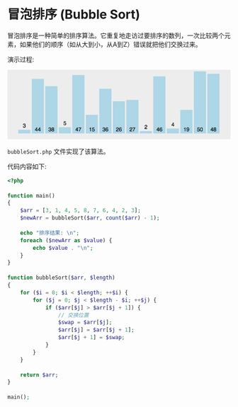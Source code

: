 # 冒泡排序 (Bubble Sort)

冒泡排序是一种简单的排序算法。它重复地走访过要排序的数列，一次比较两个元素，如果他们的顺序（如从大到小，从A到Z）错误就把他们交换过来。

演示过程:

![file](../images/bubbleSort.gif)

`bubbleSort.php` 文件实现了该算法。

代码内容如下:
```php
<?php

function main()
{
    $arr = [3, 1, 4, 5, 8, 7, 6, 4, 2, 3];
    $newArr = bubbleSort($arr, count($arr) - 1);

    echo "排序结果: \n";
    foreach ($newArr as $value) {
        echo $value . "\n";
    }
}

function bubbleSort($arr, $length)
{
    for ($i = 0; $i < $length; ++$i) {
        for ($j = 0; $j < $length - $i; ++$j) {
            if ($arr[$j] > $arr[$j + 1]) {
                // 交换位置
                $swap = $arr[$j];
                $arr[$j] = $arr[$j + 1];
                $arr[$j + 1] = $swap;
            }
        }
    }

    return $arr;
}

main();
```